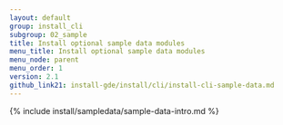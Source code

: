 ```yaml
---
layout: default
group: install_cli 
subgroup: 02_sample
title: Install optional sample data modules
menu_title: Install optional sample data modules
menu_node: parent
menu_order: 1
version: 2.1
github_link21: install-gde/install/cli/install-cli-sample-data.md
---
```


{% include install/sampledata/sample-data-intro.md %}
